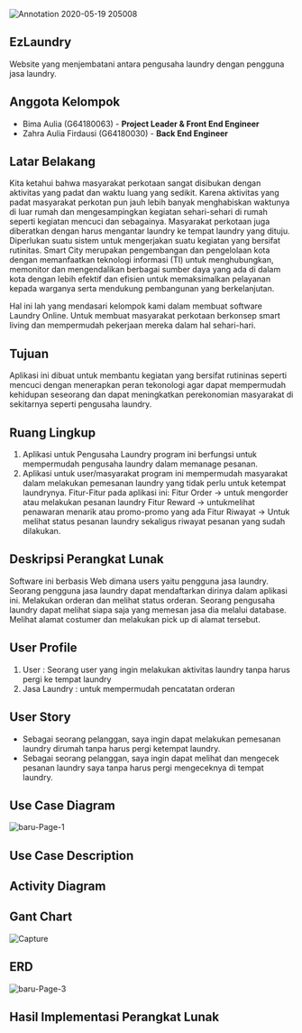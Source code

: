 ![Annotation 2020-05-19 205008](https://user-images.githubusercontent.com/60166756/82336822-3a389980-9a15-11ea-873e-dfaf66abfc9f.jpg)

## EzLaundry

Website yang menjembatani antara pengusaha laundry dengan pengguna jasa laundry.

## Anggota Kelompok

- Bima Aulia (G64180063) - **Project Leader & Front End Engineer**
- Zahra Aulia Firdausi (G64180030) - **Back End Engineer**

## Latar Belakang

Kita ketahui bahwa masyarakat perkotaan sangat disibukan dengan aktivitas yang padat dan waktu luang yang sedikit. Karena aktivitas yang padat masyarakat perkotan pun jauh lebih banyak menghabiskan waktunya di luar rumah dan mengesampingkan kegiatan sehari-sehari di rumah seperti kegiatan mencuci dan sebagainya. Masyarakat perkotaan juga diberatkan dengan harus mengantar laundry ke tempat laundry yang dituju. Diperlukan suatu sistem untuk mengerjakan suatu kegiatan yang bersifat rutinitas. Smart City merupakan pengembangan dan pengelolaan kota dengan memanfaatkan teknologi informasi (TI) untuk menghubungkan, memonitor dan mengendalikan berbagai sumber daya yang ada di dalam kota dengan lebih efektif dan efisien untuk memaksimalkan pelayanan kepada warganya serta mendukung pembangunan yang berkelanjutan. 

Hal ini lah yang mendasari kelompok kami dalam membuat software Laundry Online. 
Untuk membuat masyarakat perkotaan berkonsep smart living dan mempermudah pekerjaan mereka dalam hal sehari-hari.

## Tujuan

Aplikasi ini dibuat untuk membantu kegiatan yang bersifat rutininas seperti mencuci dengan menerapkan peran tekonologi agar dapat mempermudah kehidupan seseorang dan dapat meningkatkan perekonomian masyarakat di sekitarnya seperti pengusaha laundry.

## Ruang Lingkup

1. Aplikasi untuk Pengusaha Laundry
    program ini berfungsi untuk mempermudah pengusaha laundry dalam memanage pesanan.
2. Aplikasi untuk user/masyarakat
    program ini mempermudah masyarakat dalam melakukan pemesanan laundry yang tidak perlu untuk ketempat laundrynya.
    Fitur-Fitur pada aplikasi ini:
    Fitur Order   -> untuk mengorder atau melakukan pesanan laundry
    Fitur Reward  -> untukmelihat penawaran menarik atau promo-promo yang ada
    Fitur Riwayat -> Untuk melihat status pesanan laundry sekaligus riwayat pesanan yang sudah dilakukan.

## Deskripsi Perangkat Lunak

Software ini berbasis Web dimana users yaitu pengguna jasa laundry. Seorang pengguna jasa laundry dapat mendaftarkan dirinya dalam aplikasi ini. Melakukan orderan dan melihat status orderan. Seorang pengusaha laundry dapat melihat siapa saja yang memesan jasa dia melalui database. Melihat alamat costumer dan melakukan pick up di alamat tersebut.
## User Profile
1. User : Seorang user yang ingin melakukan aktivitas laundry tanpa harus pergi ke tempat laundry
2. Jasa Laundry : untuk mempermudah pencatatan orderan

## User Story
- Sebagai seorang pelanggan, saya ingin dapat melakukan pemesanan laundry dirumah tanpa harus pergi ketempat laundry.
- Sebagai seorang pelanggan, saya ingin dapat melihat dan mengecek pesanan laundry saya tanpa harus pergi mengeceknya di tempat laundry.

## Use Case Diagram
![baru-Page-1](https://user-images.githubusercontent.com/60166756/82340326-50485900-9a19-11ea-8790-220fff620013.png)

## Use Case Description


## Activity Diagram


## Gant Chart
![Capture](https://user-images.githubusercontent.com/54544861/82242677-76fa8700-9968-11ea-886e-de89384e290a.PNG)

## ERD
![baru-Page-3](https://user-images.githubusercontent.com/54544861/82240732-1ddd2400-9965-11ea-97b5-11756c084c80.png)

## Hasil Implementasi Perangkat Lunak

